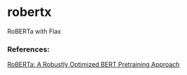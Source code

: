 # robertx
RoBERTa with Flax

### References:

[RoBERTa: A Robustly Optimized BERT Pretraining Approach](https://arxiv.org/pdf/1907.11692.pdf)
